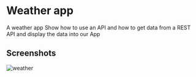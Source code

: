 # Weather app

A weather app Show how to use an API and how to get data from a REST API and display the data into our App

## Screenshots
![weather](https://github.com/Amodmandal/WeatherApp-Flutter/assets/80683174/4c534c99-b3f2-472e-bd6c-f6ccb8f0280d)

